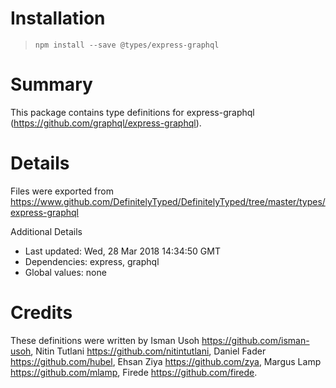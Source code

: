 # Installation
> `npm install --save @types/express-graphql`

# Summary
This package contains type definitions for express-graphql (https://github.com/graphql/express-graphql).

# Details
Files were exported from https://www.github.com/DefinitelyTyped/DefinitelyTyped/tree/master/types/express-graphql

Additional Details
 * Last updated: Wed, 28 Mar 2018 14:34:50 GMT
 * Dependencies: express, graphql
 * Global values: none

# Credits
These definitions were written by Isman Usoh <https://github.com/isman-usoh>, Nitin Tutlani <https://github.com/nitintutlani>, Daniel Fader <https://github.com/hubel>, Ehsan Ziya <https://github.com/zya>, Margus Lamp <https://github.com/mlamp>, Firede <https://github.com/firede>.

